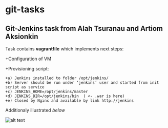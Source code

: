 # git-tasks
##  Git-Jenkins task from Alah Tsuranau and Artiom Aksionkin
Task contains **vagrantfile** which implements next steps:

  +Configuration of VM

  +Provisioning script:

    +a) Jenkins installed to folder /opt/jenkins/
    +b) Server should be run under ‘jenkins’ user and started from init script as service
    +c) JENKINS_HOME=/opt/jenkins/master
    +d) JENKINS_DIR=/opt/jenkins/bin  ( <- .war is here)
    +e) Closed by Nginx and available by link http://jenkins

Additionaly illustrated *below*


 ![alt text](https://github.com/MNT-Lab/git-tasks/blob/atsuranau-aaksionkin/imgpsh_fullsize.jpg)

